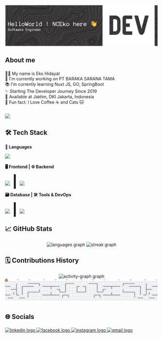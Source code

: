 ![logo](https://github.com/nceko/nceko/blob/main/banner.png)

###

<h2 align="left">About me</h2>

###

<p align="left">🧔🏻 My name is Eko Hidayat<br>🔭 I'm currently working on PT BARAKA SARANA TAMA<br>📚 I'm currently learning Nuxt JS, GO, SpringBoot<br>✨ Starting The Developer Journey Since 2019<br>📍 Available at Jaktim, DKI Jakarta, Indonesia<br>🎲 Fun fact: I Love Coffee ☕ and Cats 🐱</p>

###

<div align="left">
  <img src="https://visitor-badge.laobi.icu/badge?page_id=nceko.nceko&left_color=azure&right_color=aqua"  />
</div>

###

<h2 align="left">🛠 Tech Stack</h2>

<!-- Baris 1: Languages -->
<p align="left"><b>📜 Languages</b></p>
<div align="left">
  <img src="https://skillicons.dev/icons?i=html,css,tailwind,bootstrap,js,ts,php,java,go" height="40" />
</div>

<!-- Baris 2: Frontend & Backend -->
<p align="left"><b>🖥️ Frontend | ⚙️ Backend</b></p>
<div align="left">
  <img src="https://skillicons.dev/icons?i=nextjs,vue,nuxtjs" height="40" />
  <span style="font-size:40px;line-height:40px;">┃</span> 
  <img src="https://skillicons.dev/icons?i=laravel,nodejs,flask,spring,go" height="40" />
</div>

<!-- Baris 3: Database & Tools/DevOps -->
<p align="left"><b>🗃️ Database | 🛠️ Tools & DevOps</b></p>
<div align="left">
  <img src="https://skillicons.dev/icons?i=sqlite,mongodb,mysql,postgres" height="40" />
  <span style="font-size:40px;line-height:40px;">┃</span> 
  <img src="https://skillicons.dev/icons?i=docker,grafana,github,gitlab,idea,webstorm,vscode,postman" height="40" />
</div>

###

<h2 align="left">📈 GitHub Stats</h2>

###

<div align="center">
  <img src="https://github-readme-stats.vercel.app/api/top-langs?username=nceko&show_private=true&locale=en&hide_title=false&layout=compact&card_width=320&langs_count=10&theme=gruvbox&hide_border=false&order=2&custom_title=Top%2010%20Language" height="150" alt="languages graph"  />
  <img src="https://streak-stats.demolab.com?user=nceko&locale=en&mode=weekly&theme=gruvbox&hide_border=false&border_radius=6&date_format=j%20M%5B%20Y%5D&order=3" height="150" alt="streak graph"  />
</div>

###

<h2 align="left">🗓️ Contributions History</h2>

###

<div align="center">
  <img src="https://github-readme-activity-graph.vercel.app/graph?username=nceko&radius=5&theme=gruvbox&area=true&order=5&hide_border=true&hide_title=true" height="300" alt="activity-graph graph"  />
</div>

<picture>
  <source media="(prefers-color-scheme: dark)" srcset="https://raw.githubusercontent.com/nceko/nceko/output/pacman-contribution-graph-dark.svg">
  <source media="(prefers-color-scheme: light)" srcset="https://raw.githubusercontent.com/nceko/nceko/output/pacman-contribution-graph.svg">
  <img alt="pacman contribution graph" src="https://raw.githubusercontent.com/nceko/nceko/output/pacman-contribution-graph.svg">
</picture>

###

<h2 align="left">🌐 Socials</h2>

###

<div align="left">
  <a href="https://www.linkedin.com/nceko" target="_blank">
    <img src="https://raw.githubusercontent.com/maurodesouza/profile-readme-generator/master/src/assets/icons/social/linkedin/default.svg" width="52" height="40" alt="linkedin logo"  />
  </a>
  <a href="https://www.facebook.com/ncekooo/" target="_blank">
    <img src="https://raw.githubusercontent.com/maurodesouza/profile-readme-generator/master/src/assets/icons/social/facebook/default.svg" width="52" height="40" alt="facebook logo"  />
  </a>
  <a href="https://www.instagram.com/ncekoooo/" target="_blank">
    <img src="https://raw.githubusercontent.com/maurodesouza/profile-readme-generator/master/src/assets/icons/social/instagram/default.svg" width="52" height="40" alt="instagram logo"  />
  </a>
  <a href="nc.ekohidayat@gmail.com" target="_blank">
    <img src="https://raw.githubusercontent.com/maurodesouza/profile-readme-generator/master/src/assets/icons/social/gmail/default.svg" width="52" height="40" alt="gmail logo"  />
  </a>
</div>

###
